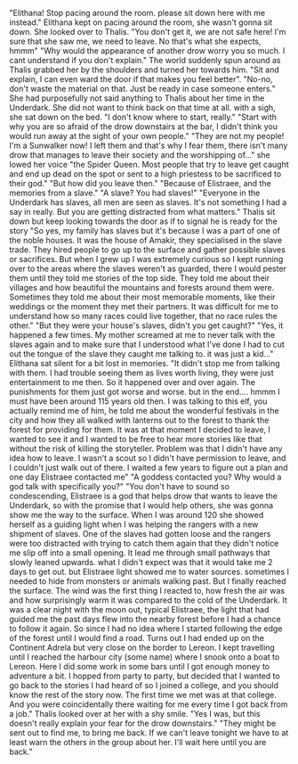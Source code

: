 
"Elithana! Stop pacing around the room. please sit down here with me instead." Elithana kept on pacing around the room, she wasn't gonna sit down. She looked over to Thalis. "You don't get it, we are not safe here! I'm sure that she saw me, we need to leave. No that's what she expects, hmmm"
"Why would the appearance of another drow worry you so much. I cant understand if you don't explain." The world suddenly spun around as Thalis grabbed her by the shoulders and turned her towards him. "Sit and explain, I can even ward the door if that makes you feel better".
"No-no, don't waste the material on that. Just be ready in case someone enters." 
She had purposefully not said anything to Thalis about her time in the Underdark. She did not want to think back on that time at all. with a sigh, she sat down on the bed. "I don't know where to start, really."
"Start with why you are so afraid of the drow downstairs at the bar, I didn't think you would run away at the sight of your own people."
"They are not my people! I'm a Sunwalker now! I left them and that's why I fear them, there isn't many drow that manages to leave their society and the worshipping of..." she lowed her voice "the Spider Queen. Most people that try to leave get caught and end up dead on the spot or sent to a high priestess to be sacrificed to their god." 
"But how did you leave then."
"Because of Elistraee, and the memories from a slave."
"A slave? You had slaves!"
"Everyone in the Underdark has slaves, all men are seen as slaves. It's not something I had a say in really. But you are getting distracted from what matters."
Thalis sit down but keep looking towards the door as if to signal he is ready for the story
"So yes, my family has slaves but it's because I was a part of one of the noble houses. It was the house of Amakir, they specialised in the slave trade. They hired people to go up to the surface and gather possible slaves or sacrifices. But when I grew up I was extremely curious so I kept running over to the areas where the slaves weren't as guarded, there I would pester them until they told me stories of the top side. They told me about their villages and how beautiful the mountains and forests around them were. Sometimes they told me about their most memorable moments, like their weddings or the moment they met their partners. It was difficult for me to understand how so many races could live together, that no race rules the other."
"But they were your house's slaves, didn't you get caught?"
"Yes, it happened a few times. My mother screamed at me to never talk with the slaves again and to make sure that I understood what I've done I had to cut out the tongue of the slave they caught me talking to. it was just a kid..." 
Elithana sat silent for a bit lost in memories.
"It didn't stop me from talking with them. I had trouble seeing them as lives worth living, they were just entertainment to me then. So it happened over and over again. The punishments for them just got worse and worse. but in the end.... hmmm I must have been around 115 years old then. I was talking to this elf, you actually remind me of him, he told me about the wonderful festivals in the city and how they all walked with lanterns out to the forest to thank the forest for providing for them. It was at that moment I decided to leave, I wanted to see it and I wanted to be free to hear more stories like that without the risk of killing the storyteller. Problem was that I didn't have any idea how to leave. I wasn't a scout so I didn't have permission to leave, and I couldn't just walk out of there. I waited a few years to figure out a plan and one day Elistraee contacted me"
"A goddess contacted you? Why would a god talk with specifically you?" 
"You don't have to sound so condescending, Elistraee is a god that helps drow that wants to leave the Underdark,  so with the promise that I would help others, she was gonna show me the way to the surface. When I was around 120 she showed herself as a guiding light when I was helping the rangers with a new shipment of slaves. One of the slaves had gotten loose and the rangers were too distracted with trying to catch them again that they didn't notice me slip off into a small opening. It lead me through small pathways that slowly leaned upwards. what I didn't expect was that it would take me 2 days to get out. but Elistraee light showed me to water sources. sometimes I needed to hide from monsters or animals walking past. But I finally reached the surface. The wind was the first thing I reacted to, how fresh the air was and how surprisingly warm it was compared to the cold of the Underdark. It was a clear night with the moon out, typical Elistraee, the light that had guided me the past days flew into the nearby forest before I had a chance to follow it again. So since I had no idea where I started following the edge of the forest until I would find a road. Turns out I had ended up on the Continent Adrela but very close on the border to Lereon. I kept travelling until I reached the harbour city (some name) where I snook onto a boat to Lereon. Here I did some work in some bars until I got enough money to adventure a bit. I hopped from party to party, but decided that I wanted to go back to the stories I had heard of so I joined a college, and you should know the rest of the story now. The first time we met was at that college. And you were coincidentally there waiting for me every time I got back from a job."
Thalis looked over at her with a shy smile. 
"Yes I was, but this doesn't really explain your fear for the drow downstairs."
"They might be sent out to find me, to bring me back. If we can't leave tonight we have to at least warn the others in the group about her. I'll wait here until you are back."
